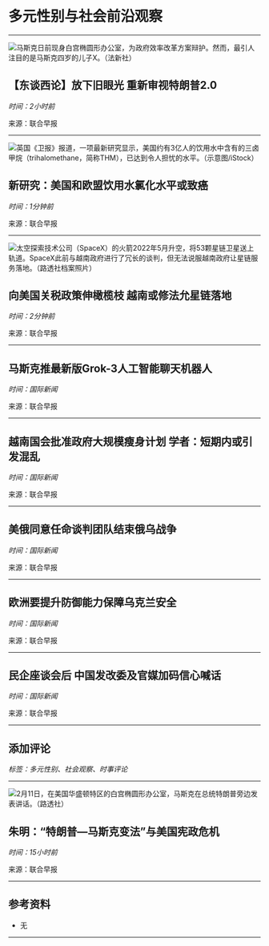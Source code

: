 # 多元性别与社会前沿观察

---

![马斯克日前现身白宫椭圆形办公室，为政府效率改革方案辩护。然而，最引人注目的是马斯克四岁的儿子X。（法新社）](https://static.zaobao.com.sg/s3fs-public/styles/newsletter_thumbnail_crop/public/articles/2025/02/18/67512901Trump20Musk20XAFP_1.jpg?VersionId=0HqxPuBMCT3tnzZzKh6oI1C64MfvICPN&itok=7gPIjz2W)

## 【东谈西论】放下旧眼光 重新审视特朗普2.0

*时间：2小时前*

来源：联合早报

---

![英国《卫报》报道，一项最新研究显示，美国约有3亿人的饮用水中含有的三卤甲烷（trihalomethane，简称THM），已达到令人担忧的水平。（示意图/iStock）](https://static.zaobao.com.sg/s3fs-public/styles/newsletter_thumbnail_crop/public/articles/2025/02/18/iStock-1042128342_0.jpg?VersionId=vawR5c5mhM.b1kjBj5cAudQHHB7N1.7k&itok=rcPH-myv)

## 新研究：美国和欧盟饮用水氯化水平或致癌

*时间：1分钟前*

来源：联合早报

---

![太空探索技术公司（SpaceX）的火箭2022年5月升空，将53颗星链卫星送上轨道。SpaceX此前与越南政府进行了冗长的谈判，但无法说服越南政府让星链服务落地。（路透社档案照片）](https://static.zaobao.com.sg/s3fs-public/styles/newsletter_thumbnail_crop/public/articles/2025/02/18/2025-02-18T060703Z444809138RC2H9U9JRM3ARTRMADP3USA-TRUMP-TARIFFS-VIETNAM-SPACEX_0.JPG?VersionId=MGXRw91bjAnC1Ru1yEA6_7pnA4edrvWO&itok=peVc7Jx5)

## 向美国关税政策伸橄榄枝 越南或修法允星链落地

*时间：2分钟前*

来源：联合早报

---

## 马斯克推最新版Grok-3人工智能聊天机器人

*时间：国际新闻*

来源：联合早报

---

## 越南国会批准政府大规模瘦身计划 学者：短期内或引发混乱

*时间：国际新闻*

来源：联合早报

---

## 美俄同意任命谈判团队结束俄乌战争

*时间：国际新闻*

来源：联合早报

---

## 欧洲要提升防御能力保障乌克兰安全

*时间：国际新闻*

来源：联合早报

---

## 民企座谈会后 中国发改委及官媒加码信心喊话

*时间：国际新闻*

来源：联合早报

---

## 添加评论

*标签：多元性别、社会观察、时事评论*

---

![2月11日，在美国华盛顿特区的白宫椭圆形办公室，马斯克在总统特朗普旁边发表讲话。（路透社）](https://static.zaobao.com.sg/s3fs-public/styles/newsletter_thumbnail_crop/public/articles/2025/02/18/2025-02-17T004444Z1107159548RC2JSCAGUB9JRTRMADP3USA-TRUMP-DOGE_1.JPG?VersionId=grGxm_P1ylOzoldZzJc.h2AOhqb_d2Zc&itok=KC-i1KqJ)

## 朱明：“特朗普—马斯克变法”与美国宪政危机

*时间：15小时前*

来源：联合早报

---

## 参考资料

* 无
  
---